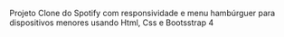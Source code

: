 Projeto Clone do Spotify com responsividade e menu hambúrguer para dispositivos menores usando Html, Css e Bootsstrap 4
